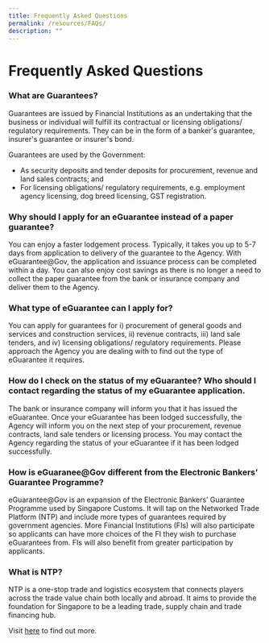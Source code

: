 ```yaml
---
title: Frequently Asked Questions
permalink: /resources/FAQs/
description: ""
---
```

# Frequently Asked Questions


### What are Guarantees?
Guarantees are issued by Financial Institutions as an undertaking that the business or individual will fulfill its contractual or licensing obligations/ regulatory requirements. They can be in the form of a banker's guarantee, insurer's guarantee or insurer's bond.

Guarantees are used by the Government:
* As security deposits and tender deposits for procurement, revenue and land sales contracts; and
* For licensing obligations/ regulatory requirements, e.g. employment agency licensing, dog breed licensing, GST registration.

### Why should I apply for an eGuarantee instead of a paper guarantee?

You can enjoy a faster lodgement process. Typically, it takes you up to 5-7 days from application to delivery of the guarantee to the Agency. With eGuarantee@Gov, the application and issuance process can be completed within a day. You can also enjoy cost savings as there is no longer a need to collect the paper guarantee from the bank or insurance company and deliver them to the Agency.

### What type of eGuarantee can I apply for?

You can apply for guarantees for i) procurement of general goods and services and construction services, ii) revenue contracts, iii) land sale tenders, and iv) licensing obligations/ regulatory requirements. Please approach the Agency you are dealing with to find out the type of eGuarantee it requires.

### How do I check on the status of my eGuarantee? Who should I contact regarding the status of my eGuarantee application.

The bank or insurance company will inform you that it has issued the eGuarantee. Once your eGuarantee has been lodged successfully, the Agency will inform you on the next step of your procurement, revenue contracts, land sale tenders or licensing process. You may contact the Agency regarding the status of your eGuarantee if it has been lodged successfully.

### How is eGuaranee@Gov different from the Electronic Bankers’ Guarantee Programme?

eGuarantee@Gov is an expansion of the Electronic Bankers’ Guarantee Programme used by Singapore Customs. It will tap on the Networked Trade Platform (NTP) and include more types of guarantees required by government agencies. More Financial Institutions (FIs) will also participate so applicants can have more choices of the FI they wish to purchase eGuarantees from. FIs will also benefit from greater participation by applicants.

### What is NTP?

NTP is a one-stop trade and logistics ecosystem that connects players across the trade value chain both locally and abroad. It aims to provide the foundation for Singapore to be a leading trade, supply chain and trade financing hub.

Visit [here](https://www.customs.gov.sg/businesses/national-single-window/networked-trade-platform) to find out more.